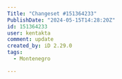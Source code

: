 ```yaml
---
Title: "Changeset #151364233"
PublishDate: "2024-05-15T14:28:20Z"
id: 151364233
user: kentakta
comment: update
created_by: iD 2.29.0
tags:
  - Montenegro

---
```

